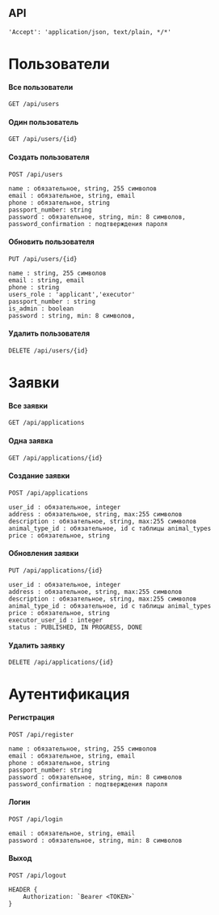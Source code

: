 ## API
```
'Accept': 'application/json, text/plain, */*'
```
# Пользователи
#### Все пользователи
```
GET /api/users
```
#### Один пользователь
```
GET /api/users/{id}
```
#### Создать пользователя
```
POST /api/users

name : обязательное, string, 255 символов
email : обязательное, string, email
phone : обязательное, string
passport_number: string
password : обязательное, string, min: 8 символов,
password_confirmation : подтверждения пароля
```
#### Обновить пользователя
```
PUT /api/users/{id}

name : string, 255 символов
email : string, email
phone : string
users_role : 'applicant','executor'
passport_number : string
is_admin : boolean
password : string, min: 8 символов,
```
#### Удалить пользователя
```
DELETE /api/users/{id}
```

# Заявки
#### Все заявки
```
GET /api/applications
```
#### Одна заявка
```
GET /api/applications/{id}
```
#### Создание заявки
```
POST /api/applications

user_id : обязательное, integer
address : обязательное, string, max:255 символов
description : обязательное, string, max:255 символов
animal_type_id : обязательное, id c таблицы animal_types
price : обязательное, string
```
#### Обновления заявки
```
PUT /api/applications/{id}

user_id : обязательное, integer
address : обязательное, string, max:255 символов
description : обязательное, string, max:255 символов
animal_type_id : обязательное, id c таблицы animal_types
price : обязательное, string
executor_user_id : integer
status : PUBLISHED, IN PROGRESS, DONE
```
#### Удалить заявку
```
DELETE /api/applications/{id}
```

# Аутентификация
#### Регистрация
```
POST /api/register

name : обязательное, string, 255 символов
email : обязательное, string, email
phone : обязательное, string
passport_number: string
password : обязательное, string, min: 8 символов
password_confirmation : подтверждения пароля
```
#### Логин
```
POST /api/login

email : обязательное, string, email
password : обязательное, string, min: 8 символов
```
#### Выход
```
POST /api/logout

HEADER {
    Authorization: `Bearer <TOKEN>`
}
```
